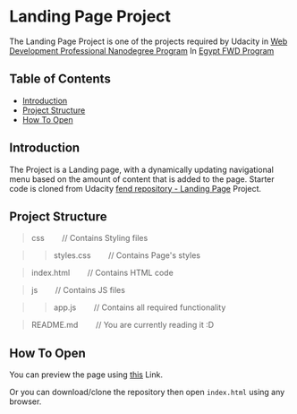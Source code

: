 # Landing Page Project

The Landing Page Project is one of the projects required by Udacity in [Web Development Professional Nanodegree  Program](https://www.udacity.com/course/front-end-web-developer-nanodegree--nd0011) In [Egypt FWD Program](https://egfwd.com/web/)


## Table of Contents

* [Introduction](#introduction)
* [Project Structure](#projectstructure)
* [How To Open](#howtoopen)


## Introduction

The Project is a Landing page, with a dynamically updating navigational menu based on the amount of content that is added to the page.
Starter code is cloned from Udacity [fend repository - Landing Page](https://github.com/udacity/fend/tree/refresh-2019/projects/landing-page) Project.


## Project Structure

> css   &nbsp;&nbsp;&nbsp;&nbsp;&nbsp;&nbsp; // Contains Styling files

>> styles.css   &nbsp;&nbsp;&nbsp;&nbsp;&nbsp;&nbsp; // Contains Page's styles

> index.html    &nbsp;&nbsp;&nbsp;&nbsp;&nbsp;&nbsp; // Contains HTML code

> js    &nbsp;&nbsp;&nbsp;&nbsp;&nbsp;&nbsp; // Contains JS files

>> app.js   &nbsp;&nbsp;&nbsp;&nbsp;&nbsp;&nbsp; // Contains all required functionality

> README.md     &nbsp;&nbsp;&nbsp;&nbsp;&nbsp;&nbsp; // You are currently reading it :D


## How To Open

You can preview the page using [this](https://khogaeslam.github.io/Udacity-WDP_NDP-P1/) Link.

Or you can download/clone the repository then open `index.html` using any browser.